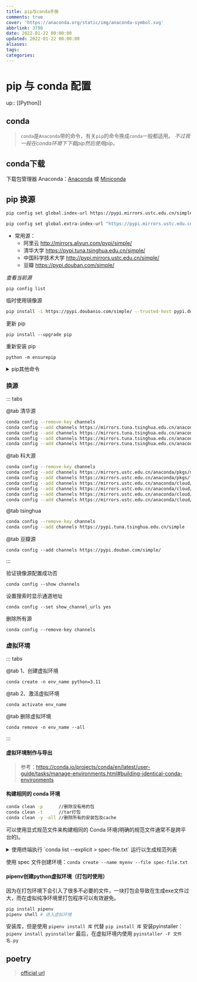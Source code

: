 ```yaml
---
title: pip与conda手册
comments: true
cover: 'https://anaconda.org/static/img/anaconda-symbol.svg'
abbrlink: 3798
date: 2022-01-22 00:00:00
updated: 2022-01-22 00:00:00
aliases:
tags:
categories:
---
```


# pip 与 conda 配置

up:: [[Python]]

## conda

> `conda`是`Anaconda`带的命令，有关`pip`的命令换成`conda`一般都适用。
> *不过我一般在conda环境下下载pip然后使用pip。*

## conda下载

下载包管理器 Anaconda：[Anaconda](https://www.anaconda.com/download) 或 [Miniconda](https://mirrors.bfsu.edu.cn/anaconda/miniconda/?C=M&O=D)

## pip 换源

```sh
pip config set global.index-url https://pypi.mirrors.ustc.edu.cn/simple/

pip config set global.extra-index-url "https://pypi.mirrors.ustc.edu.cn/simple/ https://pypi.douban.com/simple/ https://pypi.huaweicloud.com/simple/"
```

- 常用源：
  - 阿里云 http://mirrors.aliyun.com/pypi/simple/
  - 清华大学 https://pypi.tuna.tsinghua.edu.cn/simple/
  - 中国科学技术大学 http://pypi.mirrors.ustc.edu.cn/simple/
  - 豆瓣 https://pypi.douban.com/simple/

*查看当前源*

`pip config list`

临时使用镜像源

````sh
pip install -i https://pypi.doubanio.com/simple/ --trusted-host pypi.doubanio.com pillow
````

更新 pip

`pip install --upgrade pip`

重新安装 pip

`python -m ensurepip`

<details close>
<summary> pip其他命令</summary>

1. 查看 pip 版本和路径 `pip -V`
2. 卸载已安装的库 `pip uninstall pillow`
3. 列出已经安装的库 `pip list`
4. 查看已安装的库的版本 `pip show matplotlib`
5. 查看指定库的所有版本 `pip install matplotlib==`
6. 更新库 `pip install --upgrade matplotlib`
7. 指定版本安装 (使用 ==,  >=,  <=,  >,  < 指定一个版本号 ) `pip install matplotlib>=3.5.1`
8. 将已经安装的库列表保存到文本文件中 `pip freeze > requirements.txt`
9. 根据依赖文件批量安装库，使用上面的txt文件，批量安装第三方库。 `pip install -r requirements.txt`
10. 离线安装库 `pip install pillow-4.2xxxxxxx.whl`
11. 查看当前源 `pip config list`
12. 临时使用镜像源 `pip install -i https://pypi.doubanio.com/simple/ --trusted-host pypi.doubanio.com pillow`

</details>

### 换源

::: tabs

@tab 清华源

```sh
conda config --remove-key channels
conda config --add channels https://mirrors.tuna.tsinghua.edu.cn/anaconda/pkgs/free/
conda config --add channels https://mirrors.tuna.tsinghua.edu.cn/anaconda/pkgs/main/
conda config --add channels https://mirrors.tuna.tsinghua.edu.cn/anaconda/cloud/conda-forge
conda config --add channels https://mirrors.tuna.tsinghua.edu.cn/anaconda/cloud/msys2/
```


@tab 科大源

```sh
conda config --remove-key channels
conda config --add channels https://mirrors.ustc.edu.cn/anaconda/pkgs/main/
conda config --add channels https://mirrors.ustc.edu.cn/anaconda/pkgs/free/
conda config --add channels https://mirrors.ustc.edu.cn/anaconda/cloud/conda-forge/
conda config --add channels https://mirrors.ustc.edu.cn/anaconda/cloud/msys2/
conda config --add channels https://mirrors.ustc.edu.cn/anaconda/cloud/bioconda/
conda config --add channels https://mirrors.ustc.edu.cn/anaconda/cloud/menpo/
```


@tab tsinghua

```sh
conda config --remove-key channels
conda config --add channels https://pypi.tuna.tsinghua.edu.cn/simple
```


@tab 豆瓣源

`conda config --add channels https://pypi.douban.com/simple/`

:::

验证镜像源配置成功否

`conda config --show channels`

设置搜索时显示通道地址

`conda config --set show_channel_urls yes`

删除所有源

`conda config --remove-key channels`

### 虚拟环境

::: tabs

@tab 1、创建虚拟环境

`conda create -n env_name python=3.11`


@tab 2、激活虚拟环境

`conda activate env_name`


@tab 删除虚拟环境

`conda remove -n env_name --all`

:::

#### 虚拟环境制作与导出

> 参考：https://conda.io/projects/conda/en/latest/user-guide/tasks/manage-environments.html#building-identical-conda-environments

#### 构建相同的 conda 环境

```sh
conda clean -p      //删除没有用的包
conda clean -t      //tar打包
conda clean -y -all //删除所有的安装包及cache
```

可以使用显式规范文件来构建相同的 Conda 环境(明确的规范文件通常不是跨平台的)。

<details close>
<summary>使用终端执行 `conda list --explicit > spec-file.txt` 运行以生成规范列表</summary>

```sh
# This file may be used to create an environment using:
# $ conda create --name <env> --file <this file>
# platform: osx-64
@EXPLICIT
https://repo.anaconda.com/pkgs/free/osx-64/mkl-11.3.3-0.tar.bz2
https://repo.anaconda.com/pkgs/free/osx-64/numpy-1.11.1-py35_0.tar.bz2
https://repo.anaconda.com/pkgs/free/osx-64/openssl-1.0.2h-1.tar.bz2
https://repo.anaconda.com/pkgs/free/osx-64/pip-8.1.2-py35_0.tar.bz2
https://repo.anaconda.com/pkgs/free/osx-64/python-3.5.2-0.tar.bz2
https://repo.anaconda.com/pkgs/free/osx-64/readline-6.2-2.tar.bz2
https://repo.anaconda.com/pkgs/free/osx-64/setuptools-25.1.6-py35_0.tar.bz2
https://repo.anaconda.com/pkgs/free/osx-64/sqlite-3.13.0-0.tar.bz2
https://repo.anaconda.com/pkgs/free/osx-64/tk-8.5.18-0.tar.bz2
https://repo.anaconda.com/pkgs/free/osx-64/wheel-0.29.0-py35_0.tar.bz2
https://repo.anaconda.com/pkgs/free/osx-64/xz-5.2.2-0.tar.bz2
https://repo.anaconda.com/pkgs/free/osx-64/zlib-1.2.8-3.tar.bz2
```

</details>

使用 spec 文件创建环境：`conda create --name myenv --file spec-file.txt`

#### pipenv创建python虚拟环境（打包时使用）

因为在打包环境下会引入了很多不必要的文件，一块打包会导致在生成exe文件过大，而在虚拟纯净环境里打包程序可以有效避免。

```sh
pip install pipenv
pipenv shell # 进入虚拟环境
```

安装库，但是使用 `pipenv install 库` 代替 `pip install 库`
安装pyinstaller：`pipenv install pyinstaller`
最后，在虚拟环境内使用 `pyinstaller -F 文件名.py`

## poetry

> [official url](https://python-poetry.org/)
